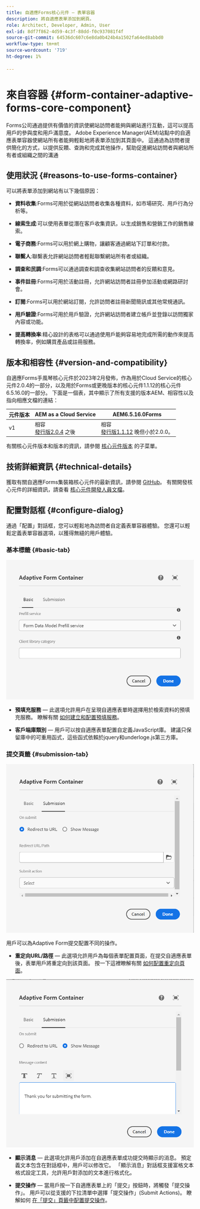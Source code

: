 ```yaml
---
title: 自適應Forms核心元件 — 表單容器
description: 將自適應表單添加到網頁。
role: Architect, Developer, Admin, User
exl-id: 8df7f862-4d59-4c3f-88dd-f0c937081f4f
source-git-commit: 64536dc607c6e8da0b424b4a1502fa64ed8abbd0
workflow-type: tm+mt
source-wordcount: '719'
ht-degree: 1%

---
```


# 來自容器 {#form-container-adaptive-forms-core-component}

Forms公司通過提供有價值的資訊使網站訪問者能夠與網站進行互動，這可以提高用戶的參與度和用戶滿意度。 Adobe Experience Manager(AEM)站點中的自適應表單容器使網站所有者能夠輕鬆地將表單添加到其頁面中。 這通過為訪問者提供簡化的方式，以提供反饋、查詢和完成其他操作，幫助促進網站訪問者與網站所有者或組織之間的溝通

## 使用狀況 {#reasons-to-use-forms-container}

可以將表單添加到網站有以下幾個原因：

* **資料收集**:Forms可用於從網站訪問者收集各種資料，如市場研究、用戶行為分析等。

* **線索生成**:可以使用表單從潛在客戶收集資訊，以生成銷售和營銷工作的銷售線索。

* **電子商務**:Forms可以用於網上購物，讓顧客通過網站下訂單和付款。

* **聯繫人**:聯繫表允許網站訪問者輕鬆聯繫網站所有者或組織。

* **調查和民調**:Forms可以通過調查和調查收集網站訪問者的反饋和意見。

* **事件註冊**:Forms可用於活動註冊，允許網站訪問者註冊參加活動或網路研討會。

* **訂閱**:Forms可以用於網站訂閱，允許訪問者註冊新聞簡訊或其他常規通訊。

* **用戶驗證**:Forms可用於用戶驗證，允許網站訪問者建立帳戶並登錄以訪問獨家內容或功能。

* **提高轉換率**:精心設計的表格可以通過使用戶能夠容易地完成所需的動作來提高轉換率，例如購買產品或註冊服務。


## 版本和相容性 {#version-and-compatibility}

自適應Forms手風琴核心元件於2023年2月發佈，作為用於Cloud Service的核心元件2.0.4的一部分，以及用於Forms或更晚版本的核心元件1.1.12的核心元件6.5.16.0的一部分。 下面是一個表，其中顯示了所有支援的版本AEM、相容性以及指向相應文檔的連結：

| 元件版本 | AEM as a Cloud Service  | AEM6.5.16.0Forms |
|---|---|---|
| v1 | 相容<br>[發行版2.0.4](/help/adaptive-forms/version.md) 之後 | 相容<br>[發行版1.1.12](/help/adaptive-forms/version.md) 晚但小於2.0.0。 |

有關核心元件版本和版本的資訊，請參閱 [核心元件版本](/help/adaptive-forms/version.md) 的子菜單。
<!-- ## Sample Component Output {#sample-component-output}

To experience the Accordion Component as well as see examples of its configuration options as well as HTML and JSON output, visit the [Component Library](https://adobe.com/go/aem_cmp_library_accordion). -->

## 技術詳細資訊 {#technical-details}

獲取有關自適應Forms集裝箱核心元件的最新資訊，請參閱 [GitHub](https://github.com/adobe/aem-core-forms-components/tree/master/ui.af.apps/src/main/content/jcr_root/apps/core/fd/components/form/container/v1/container)。 有關開發核心元件的詳細資訊，請查看 [核心元件開發人員文檔](/help/developing/overview.md)。

## 配置對話框 {#configure-dialog}

通過「配置」對話框，您可以輕鬆地為訪問者自定義表單容器體驗。 您還可以輕鬆定義表單容器選項，以獲得無縫的用戶體驗。

### 基本標籤 {#basic-tab}

![基本頁籤](/help/adaptive-forms/assets/formcontainer_basictab.png)

* **預填充服務**  — 此選項允許用戶在呈現自適應表單時選擇用於檢索資料的預填充服務。 瞭解有關 [如何建立和配置預填服務](https://experienceleague.adobe.com/docs/experience-manager-cloud-service/content/forms/create-an-adaptive-form/prepopulate-adaptive-form-fields.html?lang=en#aem-forms-custom-prefill-service)。

* **客戶端庫類別**  — 用戶可以按自適應表單配置自定義JavaScript庫。 建議只保留庫中的可重用函式，這些函式依賴於jquery和underloge.js第三方庫。

### 提交頁籤 {#submission-tab}

![「提交」頁籤](/help/adaptive-forms/assets/formcontainer_submissiontab.png)

用戶可以為Adaptive Form提交配置不同的操作。

* **重定向URL/路徑**  — 此選項允許用戶為每個表單配置頁面，在提交自適應表單後，表單用戶將重定向到該頁面。 按一下這裡瞭解有關 [如何配置重定向頁面](https://experienceleague.adobe.com/docs/experience-manager-cloud-service/content/forms/create-an-adaptive-form/configure-submit-actions-and-metadata-submission/configuring-redirect-page.html)。

![顯示消息頁籤](/help/adaptive-forms/assets/formconatiner_showmessage.png)

* **顯示消息**  — 此選項允許用戶添加在自適應表單成功提交時顯示的消息。 預定義文本包含在對話框中，用戶可以修改它。 「顯示消息」對話框支援富格文本格式設定工具，允許用戶對添加的文本進行格式化。

* **提交操作**  — 當用戶按一下自適應表單上的「提交」按鈕時，將觸發「提交操作」。 用戶可以從支援的下拉清單中選擇「提交操作」(Submit Actions)。 瞭解如何 [在「提交」頁籤中配置提交操作](https://experienceleague.adobe.com/docs/experience-manager-cloud-service/content/forms/create-an-adaptive-form/configure-submit-actions-and-metadata-submission/configuring-submit-actions.html#supporting-custom-functions-in-validation-expressions-br)。
